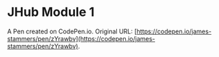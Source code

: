 # JHub Module 1

A Pen created on CodePen.io. Original URL: [https://codepen.io/james-stammers/pen/zYrawbv](https://codepen.io/james-stammers/pen/zYrawbv).


